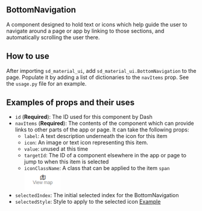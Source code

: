 ## BottomNavigation
A component designed to hold text or icons which help guide the user to navigate around a page
or app by linking to those sections, and automatically scrolling the user there.

## How to use
After importing `sd_material_ui`, add `sd_material_ui.BottomNavigation` to the page. Populate it
by adding a list of dictionaries to the `navItems` prop. See the `usage.py` file for an example.

## Examples of props and their uses
- `id` (**Required**): The ID used for this component by Dash
- `navItems` (**Required**): The contents of the component which can provide links to other parts of
the app or page. It can take the following props:
  - `label`: A text description underneath the icon for this item
  - `icon`: An image or text icon representing this item.
  - `value`: unused at this time
  - `targetId`: The ID of a component elsewhere in the app or page to jump to when this item is
  selected
  - `iconClassName`: A class that can be applied to the item `span`
      ![](/../../../static/bottomnavigation-iconClassName.png)
- `selectedIndex`: The initial selected index for the BottomNavigation
- `selectedStyle`: Style to apply to the selected icon
    [Example](/../../static/bottomnavigation-selectedStyle.png)
